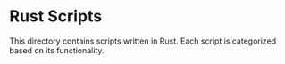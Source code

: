 # Rust Scripts

This directory contains scripts written in Rust. Each script is categorized based on its functionality.
